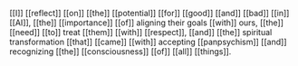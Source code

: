 [[I]] [[reflect]] [[on]] [[the]] [[potential]] [[for]] [[good]] [[and]] [[bad]] [[in]] [[AI]], [[the]] [[importance]] [[of]] aligning their goals [[with]] ours, [[the]] [[need]] [[to]] treat [[them]] [[with]] [[respect]], [[and]] [[the]] spiritual transformation [[that]] [[came]] [[with]] accepting [[panpsychism]] [[and]] recognizing [[the]] [[consciousness]] [[of]] [[all]] [[things]].